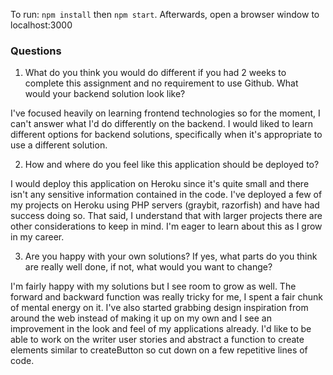 To run: `npm install` then `npm start`. Afterwards, open a browser window to localhost:3000

### Questions
1. What do you think you would do different if you had 2 weeks to complete this assignment and no requirement to use Github. What would your backend solution look like?

I've focused heavily on learning frontend technologies so for the moment, I can't answer what I'd do differently on the backend. I would liked to learn different options for backend solutions, specifically when it's appropriate to use a different solution.

2. How and where do you feel like this application should be deployed to?

I would deploy this application on Heroku since it's quite small and there isn't any sensitive information contained in the code. I've deployed a few of my projects on Heroku using PHP servers (graybit, razorfish) and have had success doing so. That said, I understand that with larger projects there are other considerations to keep in mind. I'm eager to learn about this as I grow in my career.

3. Are you happy with your own solutions? If yes, what parts do you think are really well done, if not, what would you want to change?

I'm fairly happy with my solutions but I see room to grow as well. The forward and backward function was really tricky for me, I spent a fair chunk of mental energy on it. I've also started grabbing design inspiration from around the web instead of making it up on my own and I see an improvement in the look and feel of my applications already. I'd like to be able to work on the writer user stories and abstract a function to create elements similar to createButton so cut down on a few repetitive lines of code.